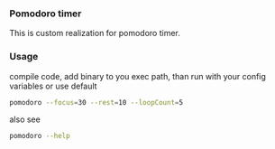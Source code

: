 ### Pomodoro timer

This is custom realization for pomodoro timer.

### Usage

compile code, add binary to you exec path, than run with your config variables or use default

```bash
pomodoro --focus=30 --rest=10 --loopCount=5
```

also see

```bash
pomodoro --help
```
